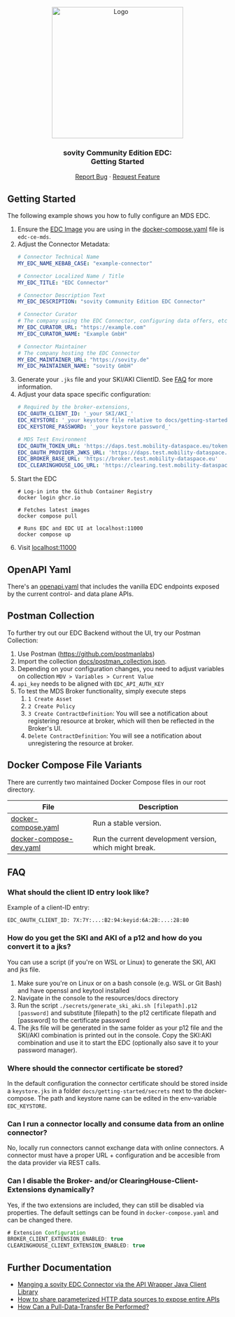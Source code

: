 <!-- PROJECT LOGO -->
<br />
<div align="center">
  <a href="https://github.com/sovity/edc-extensions">
    <img src="https://raw.githubusercontent.com/sovity/edc-ui/main/src/assets/images/sovity_logo.svg" alt="Logo" width="300">
  </a>

<h3 align="center">sovity Community Edition EDC:<br />Getting Started</h3>

  <p align="center">
    <a href="https://github.com/sovity/edc-extensions/issues/new?template=bug_report.md">Report Bug</a>
    ·
    <a href="https://github.com/sovity/edc-extensions/issues/new?template=feature_request.md">Request Feature</a>
  </p>
</div>

## Getting Started

The following example shows you how to fully configure an MDS EDC.

1. Ensure the [EDC Image](../../launchers) you are using in the [docker-compose.yaml](../../docker-compose.yaml) file
   is `edc-ce-mds`.
2. Adjust the Connector Metadata:
   ```yaml
   # Connector Technical Name
   MY_EDC_NAME_KEBAB_CASE: "example-connector"

   # Connector Localized Name / Title
   MY_EDC_TITLE: "EDC Connector"

   # Connector Description Text
   MY_EDC_DESCRIPTION: "sovity Community Edition EDC Connector"

   # Connector Curator
   # The company using the EDC Connector, configuring data offers, etc.
   MY_EDC_CURATOR_URL: "https://example.com"
   MY_EDC_CURATOR_NAME: "Example GmbH"

   # Connector Maintainer
   # The company hosting the EDC Connector
   MY_EDC_MAINTAINER_URL: "https://sovity.de"
   MY_EDC_MAINTAINER_NAME: "sovity GmbH"
   ```
3. Generate your `.jks` file and your SKI/AKI ClientID. See [FAQ](#faq) for more information.
4. Adjust your data space specific configuration:
    ```yaml
    # Required by the broker-extensions,
    EDC_OAUTH_CLIENT_ID: '_your SKI/AKI_'
    EDC_KEYSTORE: '_your keystore file relative to docs/getting-started/secrets_'
    EDC_KEYSTORE_PASSWORD: '_your keystore password_'

    # MDS Test Environment
    EDC_OAUTH_TOKEN_URL: 'https://daps.test.mobility-dataspace.eu/token'
    EDC_OAUTH_PROVIDER_JWKS_URL: 'https://daps.test.mobility-dataspace.eu/jwks.json'
    EDC_BROKER_BASE_URL: 'https://broker.test.mobility-dataspace.eu'
    EDC_CLEARINGHOUSE_LOG_URL: 'https://clearing.test.mobility-dataspace.eu/messages/log'
    ```
5. Start the EDC
   ```shell
   # Log-in into the Github Container Registry
   docker login ghcr.io

   # Fetches latest images
   docker compose pull

   # Runs EDC and EDC UI at localhost:11000
   docker compose up
   ```
6. Visit [localhost:11000](http://localhost:11000)

## OpenAPI Yaml

There's an [openapi.yaml](../openapi.yaml) that includes the vanilla EDC endpoints exposed by the current control- and
data plane APIs.

## Postman Collection

To further try out our EDC Backend without the UI, try our Postman Collection:

1. Use Postman (https://github.com/postmanlabs)
2. Import the collection [docs/postman_collection.json](../postman_collection.json).
3. Depending on your configuration changes, you need to adjust variables on collection `MDV > Variables > Current Value`
4. `api_key` needs to be aligned with `EDC_API_AUTH_KEY`
5. To test the MDS Broker functionality, simply execute steps
    1. `1 Create Asset`
    2. `2 Create Policy`
    3. `3 Create ContractDefinition`: You will see a notification about registering resource at broker, which will then
       be reflected in the Broker's UI.
    4. `Delete ContractDefinition`: You will see a notification about unregistering the resource at broker.

## Docker Compose File Variants

There are currently two maintained Docker Compose files in our root directory.

| File                                                     | Description                                             |
|----------------------------------------------------------|---------------------------------------------------------|
| [docker-compose.yaml](../../docker-compose.yaml)         | Run a stable version.                                   |
| [docker-compose-dev.yaml](../../docker-compose-dev.yaml) | Run the current development version, which might break. |

## FAQ
### What should the client ID entry look like?
Example of a client-ID entry:

`EDC_OAUTH_CLIENT_ID: 7X:7Y:...:B2:94:keyid:6A:2B:...:28:80`

### How do you get the SKI and AKI of a p12 and how do you convert it to a jks?
You can use a script (if you're on WSL or Linux) to generate the SKI, AKI and jks file.

1. Make sure you're on Linux or on a bash console (e.g. WSL or Git Bash) and have openssl and keytool installed
2. Navigate in the console to the resources/docs directory
3. Run the script `./secrets/generate_ski_aki.sh [filepath].p12 [password]` and substitute [filepath] to the p12 certificate filepath and
   [password] to the certificate password
4. The jks file will be generated in the same folder as your p12 file and the SKI/AKI combination is printed out in the console.
   Copy the SKI:AKI combination and use it to start the EDC (optionally also save it to your password manager).

### Where should the connector certificate be stored?
In the default configuration the connector certificate should be stored inside a `keystore.jks` in a folder `docs/getting-started/secrets` next to the docker-compose. The path and keystore name can be edited in the env-variable `EDC_KEYSTORE`.

### Can I run a connector locally and consume data from an online connector?
No, locally run connectors cannot exchange data with online connectors. A connector must have a proper URL + configuration and be accesible from the data provider via REST calls.

### Can I disable the Broker- and/or ClearingHouse-Client-Extensions dynamically?
Yes, if the two extensions are included, they can still be disabled via properties.
The default settings can be found in `docker-compose.yaml` and can be changed there.
````java
# Extension Configuration
BROKER_CLIENT_EXTENSION_ENABLED: true
CLEARINGHOUSE_CLIENT_EXTENSION_ENABLED: true
````

## Further Documentation
- [Manging a sovity EDC Connector via the API Wrapper Java Client Library](../getting-started/documentation/api_wrapper.md)
- [How to share parameterized HTTP data sources to expose entire APIs](../getting-started/documentation/parameterized_assets.md)
- [How Can a Pull-Data-Transfer Be Performed?](../getting-started/documentation/pull-data-transfer.md)
